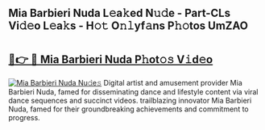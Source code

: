 ## Mia Barbieri Nuda L𝚎a𝚔ed N𝚞𝚍e - Part-CLs Vi𝚍𝚎o L𝚎a𝚔s - H𝚘𝚝 O𝚗𝚕yf𝚊ns P𝚑𝚘tos UmZAO

# <h2><a href="http://kf71qk6.oniu.top/?m=Mia+Barbieri+Nuda">🔗👉 🔴 Mia Barbieri Nuda P𝚑ot𝚘𝚜 V𝚒d𝚎o</a></h2>

[![Mia Barbieri Nuda Nu𝚍e𝚜](https://i.imgur.com/0qMVB7G.gif)](http://kf71qk6.oniu.top/?m=Mia+Barbieri+Nuda)
Digital artist and amusement provider Mia Barbieri Nuda, famed for disseminating dance and lifestyle content via viral dance sequences and succinct videos. trailblazing innovator Mia Barbieri Nuda, famed for their groundbreaking achievements and commitment to progress.  
